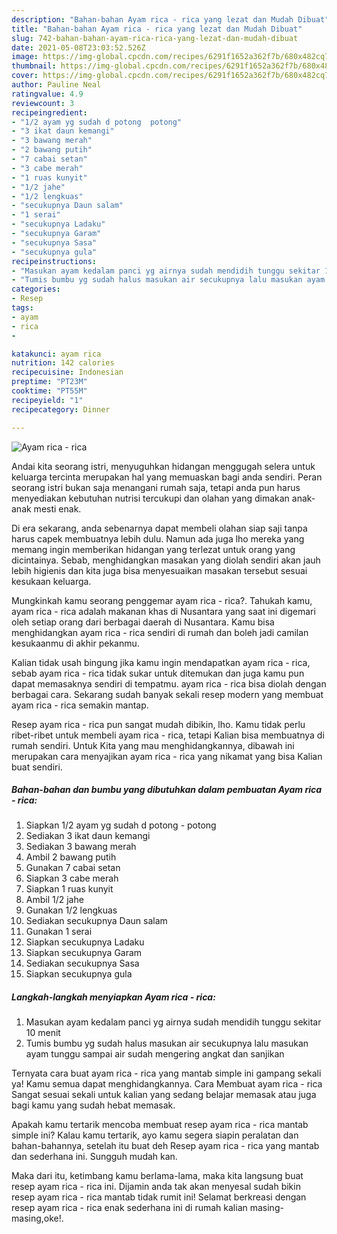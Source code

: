 ```yaml
---
description: "Bahan-bahan Ayam rica - rica yang lezat dan Mudah Dibuat"
title: "Bahan-bahan Ayam rica - rica yang lezat dan Mudah Dibuat"
slug: 742-bahan-bahan-ayam-rica-rica-yang-lezat-dan-mudah-dibuat
date: 2021-05-08T23:03:52.526Z
image: https://img-global.cpcdn.com/recipes/6291f1652a362f7b/680x482cq70/ayam-rica-rica-foto-resep-utama.jpg
thumbnail: https://img-global.cpcdn.com/recipes/6291f1652a362f7b/680x482cq70/ayam-rica-rica-foto-resep-utama.jpg
cover: https://img-global.cpcdn.com/recipes/6291f1652a362f7b/680x482cq70/ayam-rica-rica-foto-resep-utama.jpg
author: Pauline Neal
ratingvalue: 4.9
reviewcount: 3
recipeingredient:
- "1/2 ayam yg sudah d potong  potong"
- "3 ikat daun kemangi"
- "3 bawang merah"
- "2 bawang putih"
- "7 cabai setan"
- "3 cabe merah"
- "1 ruas kunyit"
- "1/2 jahe"
- "1/2 lengkuas"
- "secukupnya Daun salam"
- "1 serai"
- "secukupnya Ladaku"
- "secukupnya Garam"
- "secukupnya Sasa"
- "secukupnya gula"
recipeinstructions:
- "Masukan ayam kedalam panci yg airnya sudah mendidih tunggu sekitar 10 menit"
- "Tumis bumbu yg sudah halus masukan air secukupnya lalu masukan ayam tunggu sampai air sudah mengering angkat dan sanjikan"
categories:
- Resep
tags:
- ayam
- rica
- 

katakunci: ayam rica  
nutrition: 142 calories
recipecuisine: Indonesian
preptime: "PT23M"
cooktime: "PT55M"
recipeyield: "1"
recipecategory: Dinner

---
```



![Ayam rica - rica](https://img-global.cpcdn.com/recipes/6291f1652a362f7b/680x482cq70/ayam-rica-rica-foto-resep-utama.jpg)

Andai kita seorang istri, menyuguhkan hidangan menggugah selera untuk keluarga tercinta merupakan hal yang memuaskan bagi anda sendiri. Peran seorang istri bukan saja menangani rumah saja, tetapi anda pun harus menyediakan kebutuhan nutrisi tercukupi dan olahan yang dimakan anak-anak mesti enak.

Di era  sekarang, anda sebenarnya dapat membeli olahan siap saji tanpa harus capek membuatnya lebih dulu. Namun ada juga lho mereka yang memang ingin memberikan hidangan yang terlezat untuk orang yang dicintainya. Sebab, menghidangkan masakan yang diolah sendiri akan jauh lebih higienis dan kita juga bisa menyesuaikan masakan tersebut sesuai kesukaan keluarga. 



Mungkinkah kamu seorang penggemar ayam rica - rica?. Tahukah kamu, ayam rica - rica adalah makanan khas di Nusantara yang saat ini digemari oleh setiap orang dari berbagai daerah di Nusantara. Kamu bisa menghidangkan ayam rica - rica sendiri di rumah dan boleh jadi camilan kesukaanmu di akhir pekanmu.

Kalian tidak usah bingung jika kamu ingin mendapatkan ayam rica - rica, sebab ayam rica - rica tidak sukar untuk ditemukan dan juga kamu pun dapat memasaknya sendiri di tempatmu. ayam rica - rica bisa diolah dengan berbagai cara. Sekarang sudah banyak sekali resep modern yang membuat ayam rica - rica semakin mantap.

Resep ayam rica - rica pun sangat mudah dibikin, lho. Kamu tidak perlu ribet-ribet untuk membeli ayam rica - rica, tetapi Kalian bisa membuatnya di rumah sendiri. Untuk Kita yang mau menghidangkannya, dibawah ini merupakan cara menyajikan ayam rica - rica yang nikamat yang bisa Kalian buat sendiri.

<!--inarticleads1-->

##### Bahan-bahan dan bumbu yang dibutuhkan dalam pembuatan Ayam rica - rica:

1. Siapkan 1/2 ayam yg sudah d potong - potong
1. Sediakan 3 ikat daun kemangi
1. Sediakan 3 bawang merah
1. Ambil 2 bawang putih
1. Gunakan 7 cabai setan
1. Siapkan 3 cabe merah
1. Siapkan 1 ruas kunyit
1. Ambil 1/2 jahe
1. Gunakan 1/2 lengkuas
1. Sediakan secukupnya Daun salam
1. Gunakan 1 serai
1. Siapkan secukupnya Ladaku
1. Siapkan secukupnya Garam
1. Sediakan secukupnya Sasa
1. Siapkan secukupnya gula




<!--inarticleads2-->

##### Langkah-langkah menyiapkan Ayam rica - rica:

1. Masukan ayam kedalam panci yg airnya sudah mendidih tunggu sekitar 10 menit
1. Tumis bumbu yg sudah halus masukan air secukupnya lalu masukan ayam tunggu sampai air sudah mengering angkat dan sanjikan




Ternyata cara buat ayam rica - rica yang mantab simple ini gampang sekali ya! Kamu semua dapat menghidangkannya. Cara Membuat ayam rica - rica Sangat sesuai sekali untuk kalian yang sedang belajar memasak atau juga bagi kamu yang sudah hebat memasak.

Apakah kamu tertarik mencoba membuat resep ayam rica - rica mantab simple ini? Kalau kamu tertarik, ayo kamu segera siapin peralatan dan bahan-bahannya, setelah itu buat deh Resep ayam rica - rica yang mantab dan sederhana ini. Sungguh mudah kan. 

Maka dari itu, ketimbang kamu berlama-lama, maka kita langsung buat resep ayam rica - rica ini. Dijamin anda tak akan menyesal sudah bikin resep ayam rica - rica mantab tidak rumit ini! Selamat berkreasi dengan resep ayam rica - rica enak sederhana ini di rumah kalian masing-masing,oke!.

